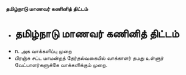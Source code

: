 **தமிழ்நாடு மாணவர் கணினித் திட்டம்**
- # தமிழ்நாடு மாணவர் கணினித் திட்டம்
- n. அக வாக்களிப்பு முறை
- பிரஞ்சு சட்ட மாமன்றத் தேர்தல்வகையில் வாக்காளர் தமது உள்ளுர் வேட்பாளர்களுக்கே வாக்களிக்கும் முறை.

